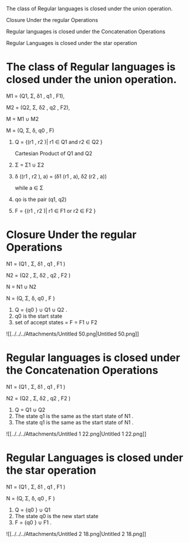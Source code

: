 The class of Regular languages is closed under the union operation.

Closure Under the regular Operations

Regular languages is closed under the Concatenation Operations

Regular Languages is closed under the star operation

  

  

  

  

  

  

  

  

  

  

  

  

  

  

  

  

  

  

  

# The class of Regular languages is closed under the union operation.

M1 = (Q1, Σ, δ1 , q1 , F1),

M2 = (Q2, Σ, δ2 , q2 , F2),

M = M1 ∪ M2

M = (Q, Σ, δ, q0 , F)

1. Q = {(r1 , r2 )| r1 ∈ Q1 and r2 ∈ Q2 }
    
    Cartesian Product of Q1 and Q2
    
2. Σ = Σ1 ∪ Σ2
3. δ ((r1 , r2 ), a) = (δ1 (r1 , a), δ2 (r2 , a))
    
    while a ∈ Σ
    
4. qo is the pair (q1, q2)
5. F = {(r1 , r2 )| r1 ∈ F1 or r2 ∈ F2 }

  

# Closure Under the regular Operations

N1 = (Q1 , Σ, δ1 , q1 , F1 )

N2 = (Q2 , Σ, δ2 , q2 , F2 )

N = N1 ∪ N2

N = (Q, Σ, δ, q0 , F )

1. Q = {q0 } ∪ Q1 ∪ Q2 .
2. q0 is the start state
3. set of accept states = F = F1 ∪ F2

![[../../../Attachments/Untitled 50.png|Untitled 50.png]]

# Regular languages is closed under the Concatenation Operations

N1 = (Q1 , Σ, δ1 , q1 , F1 )

N2 = (Q2 , Σ, δ2 , q2 , F2 )

1. Q = Q1 ∪ Q2
2. The state q1 is the same as the start state of N1 .
3. The state q1 is the same as the start state of N1 .

![[../../../Attachments/Untitled 1 22.png|Untitled 1 22.png]]

# Regular Languages is closed under the star operation

N1 = (Q1 , Σ, δ1 , q1 , F1 )

N = (Q, Σ, δ, q0 , F )

1. Q = {q0 } ∪ Q1
2. The state q0 is the new start state
3. F = {q0 } ∪ F1 .

![[../../../Attachments/Untitled 2 18.png|Untitled 2 18.png]]